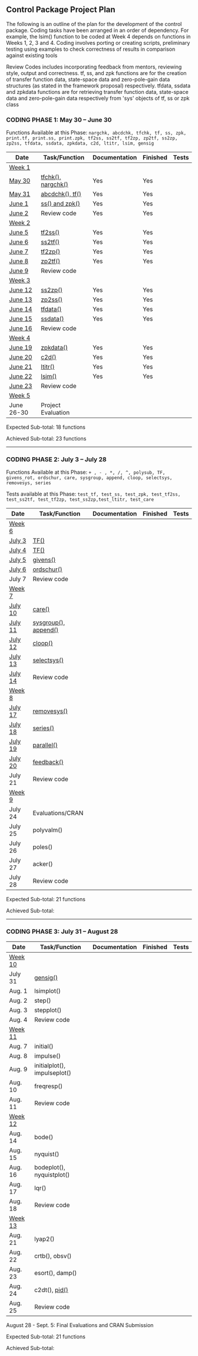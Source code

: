 ## Control Package Project Plan

The following is an outline of the plan for the development of the control package. Coding tasks have been arranged in an order of dependency. For example, the lsim() function to be coded at Week 4 depends on functions in Weeks 1, 2, 3 and 4.
Coding involves porting or creating scripts, preliminary testing using examples to check correctness of results in comparison against existing tools

Review Codes includes incorporating feedback from mentors, reviewing style, output and correctness.
tf, ss, and zpk functions are for the creation of transfer function data, state-space data and zero-pole-gain data structures (as stated in the framework proposal) respectively.
tfdata, ssdata and zpkdata functions are for retrieving transfer function data, state-space data and zero-pole-gain data respectively from 'sys' objects of tf, ss or zpk class

### CODING PHASE 1:  May 30 – June 30

Functions Available at this Phase: `nargchk, abcdchk, tfchk, tf, ss, zpk, print.tf, print.ss, print.zpk, tf2ss, ss2tf, tf2zp, zp2tf, ss2zp, zp2ss, tfdata, ssdata, zpkdata, c2d, ltitr, lsim, gensig`

| Date   |  Task/Function     | Documentation | Finished | Tests |
|--------|--------------------|---------------|----------|-------|
| [Week 1](project_reports/week1.md) |                    |               |          |       |
| [May 30](project_reports/week1.md#day-1---may-30) | [tfchk(), nargchk()](https://github.com/benubah/control/blob/master/R/) | Yes               | Yes         |       |
| [May 31](project_reports/week1.md#day-2---may-31) | [abcdchk(), tf()](https://github.com/benubah/control/blob/master/R/)    | Yes              |  Yes        |       |
| [June 1](project_reports/week1.md#day-3---june-1) | [ss() and zpk()](https://github.com/benubah/control/blob/master/R/tf2ss.R)     | Yes              |  Yes        |       |
| [June 2](project_reports/week1.md#day-4---june-2) | Review code        |  Yes             |     Yes     |       |
| [Week 2](project_reports/week2.md) |                    |               |          |       |
| [June 5](project_reports/week2.md#day-1---june-5) | [tf2ss()](https://github.com/benubah/control/blob/master/R/tf2ss.R)            |  Yes             |   Yes       |       |
| [June 6](project_reports/week2.md#day-2---june-6) | [ss2tf()](https://github.com/benubah/control/blob/master/R/ss2tf.R)            | Yes              |   Yes       |       |
| [June 7](project_reports/week2.md#day-3---june-7) | [tf2zp()](https://github.com/benubah/control/blob/master/R/tf2zp.R)            |  Yes             |  Yes        |       |
| [June 8](project_reports/week2.md#day-4---june-8) | [zp2tf()](https://github.com/benubah/control/blob/master/R/zp2tf.R)            |  Yes             |  Yes        |       |
| [June 9](project_reports/week2.md#day-5---june-9) | Review code        |               |          |       |
| [Week 3](project_reports/week3.md) |                    |               |          |       |
| [June 12](project_reports/week3.md#day-1---june-12) | [ss2zp()](https://github.com/benubah/control/blob/master/R/ss2zp.R)           |     Yes          |   Yes       |       |
| [June 13](project_reports/week3.md#day-2---june-13) | [zp2ss()](https://github.com/benubah/control/blob/master/R/zp2ss.R)           |     Yes          |   Yes       |       |
| [June 14](project_reports/week3.md#day-3---june-14) | [tfdata()](https://github.com/benubah/control/blob/master/R/tfdata.R)          |   Yes            |    Yes      |       |
| [June 15](project_reports/week3.md#day-4---june-15) | [ssdata()](https://github.com/benubah/control/blob/master/R/ssdata.R)          |       Yes        |    Yes      |       |
| [June 16](project_reports/week3.md#day-5---june-16) | Review code        |               |          |       |
| [Week 4](project_reports/week4.md) |                    |               |          |       |
| [June 19](project_reports/week4.md#day-1---june-19) | [zpkdata()](https://github.com/benubah/control/blob/master/R/zpkdata.R)        |    Yes           |   Yes       |       |
| [June 20](project_reports/week4.md#day-2---june-20) | [c2d()](https://github.com/benubah/control/blob/master/R/c2d.R)             |    Yes           |    Yes      |       |
| [June 21](project_reports/week4.md#day-3---june-21) | [ltitr()](https://github.com/benubah/control/blob/master/R/ltitr.R)           |      Yes         |    Yes      |       |
| [June 22](project_reports/week4.md#day-4---june-22) | [lsim()](https://github.com/benubah/control/blob/master/R/lsim.R)            |      Yes         |   Yes       |       |
| [June 23](project_reports/week4.md#day-5---june-23) | Review code        |               |          |       |
| [Week 5](project_reports/week5.md) |                    |               |          |       |
| June 26-30 | Project Evaluation        |               |          |       |

Expected Sub-total: 18 functions

Achieved Sub-total: 23 functions

-------------------------------------------------------------------------------------------------------------------

### CODING PHASE 2: July 3 – July 28

Functions Available at this Phase:  `+ , - , *, /, ^, polysub, TF, givens_rot, ordschur, care, sysgroup, append, cloop, selectsys, removesys, series`

Tests available at this Phase: `test_tf, test_ss, test_zpk, test_tf2ss, test_ss2tf, test_tf2zp, test_ss2zp,test_ltitr, test_care`

| Date   |  Task/Function     | Documentation | Finished | Tests |
|--------|--------------------|---------------|----------|-------|
| [Week 6](project_reports/week6.md) |                    |               |          |       |
| [July 3](project_reports/week6.md#day-1---july-3) | [TF()](https://github.com/benubah/control/blob/master/R/TransferFunction.R)           |               |          |       |
| [July 4](project_reports/week6.md#day-2---july-4) | [TF()](https://github.com/benubah/control/blob/master/R/TransferFunction.R)           |               |          |       |
| [July 5](project_reports/week6.md#day-2---july-5) | [givens()](https://github.com/benubah/control/blob/master/R/givens.R)          |               |          |       |
| [July 6](project_reports/week6.md#day-4---july-6) | [ordschur()](https://github.com/benubah/control/blob/master/R/ordschur.R)         |               |          |       |
| July 7 | Review code        |               |          |       |
| [Week 7](project_reports/week7.md) |                    |               |          |       |
| [July 10](project_reports/week7.md#day-1---july-10) | [care()](https://github.com/benubah/control/blob/master/R/care.R)           |               |          |       |
| [July 11](project_reports/week7.md#day-2---july-11) | [sysgroup(), append()](https://github.com/benubah/control/blob/master/R/append.R)           |               |          |       |
| [July 12](project_reports/week7.md#day-3---july-12) | [cloop()](https://github.com/benubah/control/blob/master/R/cloop.R)          |               |          |       |
| [July 13](project_reports/week7.md#day-4---july-13) | [selectsys()](https://github.com/benubah/control/blob/master/R/selectsys.R)          |               |          |       |
| [July 14](project_reports/week7.md#day-5---july-14) | Review code        |               |          |       |
| [Week 8](project_reports/week8.md) |                    |               |          |       |
| [July 17](project_reports/week8.md#day-1---july-17) | [removesys()](https://github.com/benubah/control/blob/master/R/removesys.R)           |               |          |       |
| [July 18](project_reports/week8.md#day-2---july-18) | [series()](https://github.com/benubah/control/blob/master/R/series.R)           |               |          |       |
| [July 19](project_reports/week8.md#day-3---july-19) | [parallel()](https://github.com/benubah/control/blob/master/R/parallel.R)          |               |          |       |
| [July 20](project_reports/week8.md#day-4---july-20) | [feedback()](https://github.com/benubah/control/blob/master/R/feedback.R)          |               |          |       |
| July 21 | Review code        |               |          |       |
| [Week 9](project_reports/week9.md) |                    |               |          |       |
| July 24 | Evaluations/CRAN           |               |          |       |
| July 25 | polyvalm()           |               |          |       |
| July 26 | poles()          |               |          |       |
| July 27 | acker()          |               |          |       |
| July 28 | Review code        |               |          |       |


Expected Sub-total: 21 functions

Achieved Sub-total:

------------------------------------------------------------------------------------------------------------------

### CODING PHASE 3: July 31 – August 28

| Date   |  Task/Function     | Documentation | Finished | Tests |
|--------|--------------------|---------------|----------|-------|
| [Week 10](project_reports/week10.md) |                    |               |          |       |
| July 31 | [gensig()](https://github.com/benubah/control/blob/master/R/gensig.R)           |               |          |       |
| Aug. 1 | lsimplot()           |               |          |       |
| Aug. 2 | step()          |               |          |       |
| Aug. 3 | stepplot()          |               |          |       |
| Aug. 4 | Review code        |               |          |       |
| [Week 11](project_reports/week11.md) |                    |               |          |       |
| Aug. 7 | initial()           |               |          |       |
| Aug. 8 | impulse()           |               |          |       |
| Aug. 9 | initialplot(), impulseplot()          |               |          |       |
| Aug. 10 | freqresp()          |               |          |       |
| Aug. 11 | Review code        |               |          |       |
| [Week 12](project_reports/week12.md) |                    |               |          |       |
| Aug. 14 | bode()           |               |          |       |
| Aug. 15 | nyquist()           |               |          |       |
| Aug. 16 | bodeplot(), nyquistplot()          |               |          |       |
| Aug. 17 | lqr()          |               |          |       |
| Aug. 18 | Review code        |               |          |       |
| [Week 13](project_reports/week13.md) |                    |               |          |       |
| Aug. 21 | lyap2()           |               |          |       |
| Aug. 22 | crtb(), obsv()           |               |          |       |
| Aug. 23 | esort(), damp()          |               |          |       |
| Aug. 24 | c2dt(), [pid()](https://github.com/benubah/control/blob/master/R/pid.R)          |               |          |       |
| Aug. 25 | Review code        |               |          |       |

August 28 - Sept. 5: Final Evaluations and CRAN Submission 

Expected Sub-total: 21 functions

Achieved Sub-total:
